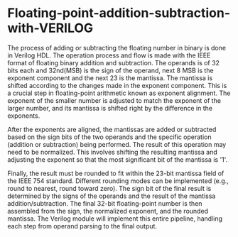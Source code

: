 # Floating-point-addition-subtraction-with-VERILOG
The process of adding or subtracting the floating number in binary is done in Verilog HDL. The operation process and flow is made with the IEEE format of floating binary addition and subtraction.
The operands is of 32 bits each and 32nd(MSB) is the sign of the operand, next 8 MSB is the exponent component and the next 23 is the mantissa. The mantissa is shifted according to the changes made in the exponent component. This is a crucial step in floating-point arithmetic known as exponent alignment. The exponent of the smaller number is adjusted to match the exponent of the larger number, and its mantissa is shifted right by the difference in the exponents.

After the exponents are aligned, the mantissas are added or subtracted based on the sign bits of the two operands and the specific operation (addition or subtraction) being performed. The result of this operation may need to be normalized. This involves shifting the resulting mantissa and adjusting the exponent so that the most significant bit of the mantissa is '1'.

Finally, the result must be rounded to fit within the 23-bit mantissa field of the IEEE 754 standard. Different rounding modes can be implemented (e.g., round to nearest, round toward zero). The sign bit of the final result is determined by the signs of the operands and the result of the mantissa addition/subtraction. The final 32-bit floating-point number is then assembled from the sign, the normalized exponent, and the rounded mantissa. The Verilog module will implement this entire pipeline, handling each step from operand parsing to the final output.
